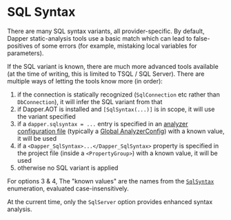 ﻿# SQL Syntax

There are many SQL syntax variants, all provider-specific. By default, Dapper static-analysis tools use a basic
match which can lead to false-positives of some errors (for example, mistaking local variables for parameters).

If the SQL variant is known, there are much more advanced tools available (at the time of writing, this is limited
to TSQL / SQL Server). There are multiple ways of letting the tools know more (in order):

1. if the connection is statically recognized (`SqlConnection` etc rather than `DbConnection`), it will infer the SQL variant from that
2. if Dapper.AOT is installed and `[SqlSyntax(...)]` is in scope, it will use the variant specified
3. if a `dapper.sqlsyntax = ...` entry is specified in an [analyzer configuration file](https://learn.microsoft.com/dotnet/fundamentals/code-analysis/configuration-files) (typically a [Global AnalyzerConfig](https://learn.microsoft.com/dotnet/fundamentals/code-analysis/configuration-files#global-analyzerconfig))
   with a known value, it will be used
4. if a `<Dapper_SqlSyntax>...</Dapper_SqlSyntax>` property is specified in the project file (inside a `<PropertyGroup>`) with a known value, it will be used
5. otherwise no SQL variant is applied

For options 3 & 4, The "known values" are the names from the [`SqlSyntax`](https://github.com/DapperLib/DapperAOT/blob/main/src/Dapper.AOT/SqlSyntax.cs) enumeration, evaluated case-insensitively.

At the current time, only the `SqlServer` option provides enhanced syntax analysis.